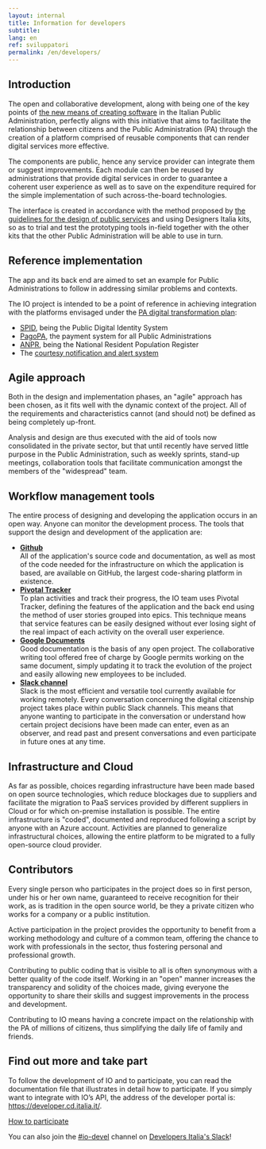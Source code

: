```yaml
---
layout: internal
title: Information for developers
subtitle:
lang: en
ref: sviluppatori
permalink: /en/developers/
---
```


<section class="container mw-60">
  <h2 class="h3 mt-5">Introduction</h2>
  <p>
  The open and collaborative development, along with being one of the key points of <a href="https://developers.italia.it/en" target="_blank">the new means of creating software</a> in the Italian Public Administration, perfectly aligns with this initiative that aims to facilitate the relationship between citizens and the Public Administration (PA) through the creation of a platform comprised of reusable components that can render digital services more effective.</p>
  <p>The components are public, hence any service provider can integrate them or suggest improvements. Each module can then be reused by administrations that provide digital services in order to guarantee a coherent user experience as well as to save on the expenditure required for the simple implementation of such across-the-board technologies.</p>
  <p>The interface is created in accordance with the method proposed by <a href="https://designers.italia.it" target="_blank">the guidelines for the design of public services</a> and using Designers Italia kits, so as to trial and test the prototyping tools in-field together with the other kits that the other Public Administration will be able to use in turn.</p>


  <h2 class="h3">Reference implementation</h2>
  <p>The app and its back end are aimed to set an example for Public Administrations to follow in addressing similar problems and contexts.</p>
  <p>The IO project is intended to be a point of reference in achieving integration with the platforms envisaged under the <a href="https://pianotriennale-ict.italia.it/en/" target="_blank">PA digital transformation plan</a>:</p>
    <ul>
      <li><a href="https://developers.italia.it/en/spid" target="_blank">SPID</a>, being the Public Digital Identity System</li>
      <li><a href="https://developers.italia.it/en/pagopa" target="_blank">PagoPA</a>, the payment system for all Public Administrations</li>
      <li><a href="https://developers.italia.it/en/anpr" target="_blank">ANPR</a>, being the National Resident Population Register</li>
      <li>The <a href="https://pianotriennale-ict.italia.it/en/enabling-platforms/" target="_blank">courtesy notification and alert system</a></li>
    </ul>

  <h2 class="h3 mt-5">Agile approach</h2>
  <p>Both in the design and implementation phases, an "agile" approach has been chosen, as it fits well with the dynamic context of the project. All of the requirements and characteristics cannot (and should not) be defined as being completely up-front.</p>
  <p>Analysis and design are thus executed with the aid of tools now consolidated in the private sector, but that until recently have served little purpose in the Public Administration, such as weekly sprints, stand-up meetings, collaboration tools that facilitate communication amongst the members of the "widespread" team.</p>
  <h2 class="h3 mt-5">Workflow management tools</h2>
  <p>The entire process of designing and developing the application occurs in an open way. Anyone can monitor the development process. The tools that support the design and development of the application are:</p>
    <ul>
      <li><b><a href="https://github.com/teamdigitale/io/blob/master/CONTRIBUTING.it.md#repository-github" target="_blank">Github</a></b><br>
        All of the application's source code and documentation, as well as most of the code needed for the infrastructure on which the application is based, are available on GitHub, the largest code-sharing platform in existence.</li>
      <li><b><a href="https://github.com/teamdigitale/io/blob/master/CONTRIBUTING.it.md#pianificazione-delle-attivit%C3%A0-pivotal-tracker-ita" target="_blank">Pivotal Tracker</a></b><br>
        To plan activities and track their progress, the IO team uses Pivotal Tracker, defining the features of the application and the back end using the method of user stories grouped into epics. This technique means that service features can be easily designed without ever losing sight of the real impact of each activity on the overall user experience. </li>
      <li><b><a href="https://github.com/teamdigitale/io/blob/master/CONTRIBUTING.it.md#google-drive-ita" target="_blank">Google Documents</a></b><br>
       Good documentation is the basis of any open project. The collaborative writing tool offered free of charge by Google permits working on the same document, simply updating it to track the evolution of the project and easily allowing new employees to be included.</li>
      <li><b><a href="https://github.com/teamdigitale/io/blob/master/CONTRIBUTING.it.md#slack" target="_blank">Slack channel</a></b><br>
        Slack is the most efficient and versatile tool currently available for working remotely. Every conversation concerning the digital citizenship project takes place within public Slack channels. This means that anyone wanting to participate in the conversation or understand how certain project decisions have been made can enter, even as an observer, and read past and present conversations and even participate in future ones at any time.
      </li>
    </ul>
  <h2 class="h3 mt-5">Infrastructure and Cloud</h2>
  <p>As far as possible, choices regarding infrastructure have been made based on open source technologies, which reduce blockages due to suppliers and facilitate the migration to PaaS services provided by different suppliers in Cloud or for which on-premise installation is possible. The entire infrastructure is "coded", documented and reproduced following a script by anyone with an Azure account. Activities are planned to generalize infrastructural choices, allowing the entire platform to be migrated to a fully open-source cloud provider.</p>
  <h2 class="h3 mt-5">Contributors</h2>
  <p>Every single person who participates in the project does so in first person, under his or her own name, guaranteed to receive recognition for their work, as is tradition in the open source world, be they a private citizen who works for a company or a public institution.</p>
  <p>Active participation in the project provides the opportunity to benefit from a working methodology and culture of a common team, offering the chance to work with professionals in the sector, thus fostering personal and professional growth.</p>
  <p>Contributing to public coding that is visible to all is often synonymous with a better quality of the code itself. Working in an "open" manner increases the transparency and solidity of the choices made, giving everyone the opportunity to share their skills and suggest improvements in the process and development.</p>
  <p>Contributing to IO means having a concrete impact on the relationship with the PA of millions of citizens, thus simplifying the daily life of family and friends.</p>
  <h2 class="h3 mt-5">Find out more and take part</h2>
  <p>To follow the development of IO and to participate, you can read the documentation file that illustrates in detail how to participate.  If you simply want to integrate with IO’s API, the address of the developer portal is: <a href="https://developer.cd.italia.it/" target="_blank">https://developer.cd.italia.it/</a>.</p>
  <p class="text-center"><a class="btn btn-primary" href="https://github.com/teamdigitale/io/blob/master/CONTRIBUTING.it.md">How to participate</a></p>
  <p>You can also join the <a href="https://developersitalia.slack.com/messages/CA70BM37X" target="_blank">#io-devel</a> channel on <a href="https://slack.developers.italia.it/" target="_blank">Developers Italia's Slack</a>!</p>
</section>
